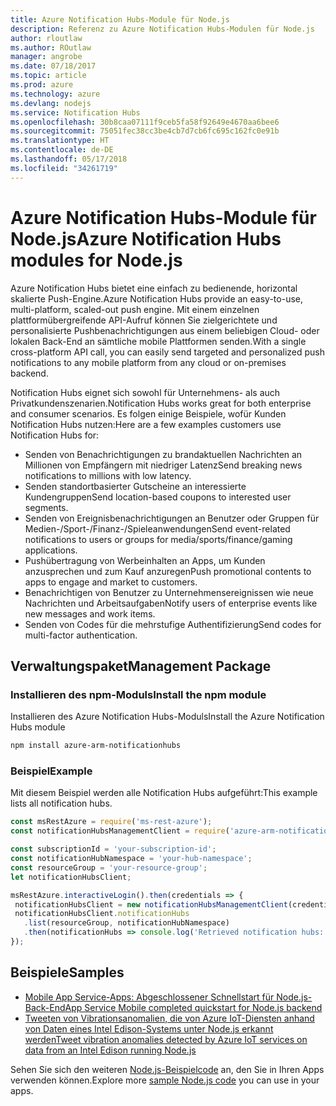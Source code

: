 ```yaml
---
title: Azure Notification Hubs-Module für Node.js
description: Referenz zu Azure Notification Hubs-Modulen für Node.js
author: rloutlaw
ms.author: ROutlaw
manager: angrobe
ms.date: 07/18/2017
ms.topic: article
ms.prod: azure
ms.technology: azure
ms.devlang: nodejs
ms.service: Notification Hubs
ms.openlocfilehash: 30b8caa07111f9ceb5fa58f92649e4670aa6bee6
ms.sourcegitcommit: 75051fec38cc3be4cb7d7cb6fc695c162fc0e91b
ms.translationtype: HT
ms.contentlocale: de-DE
ms.lasthandoff: 05/17/2018
ms.locfileid: "34261719"
---
```

# <a name="azure-notification-hubs-modules-for-nodejs"></a><span data-ttu-id="37b20-103">Azure Notification Hubs-Module für Node.js</span><span class="sxs-lookup"><span data-stu-id="37b20-103">Azure Notification Hubs modules for Node.js</span></span>

<span data-ttu-id="37b20-104">Azure Notification Hubs bietet eine einfach zu bedienende, horizontal skalierte Push-Engine.</span><span class="sxs-lookup"><span data-stu-id="37b20-104">Azure Notification Hubs provide an easy-to-use, multi-platform, scaled-out push engine.</span></span> <span data-ttu-id="37b20-105">Mit einem einzelnen plattformübergreifende API-Aufruf können Sie zielgerichtete und personalisierte Pushbenachrichtigungen aus einem beliebigen Cloud- oder lokalen Back-End an sämtliche mobile Plattformen senden.</span><span class="sxs-lookup"><span data-stu-id="37b20-105">With a single cross-platform API call, you can easily send targeted and personalized push notifications to any mobile platform from any cloud or on-premises backend.</span></span>

<span data-ttu-id="37b20-106">Notification Hubs eignet sich sowohl für Unternehmens- als auch Privatkundenszenarien.</span><span class="sxs-lookup"><span data-stu-id="37b20-106">Notification Hubs works great for both enterprise and consumer scenarios.</span></span> <span data-ttu-id="37b20-107">Es folgen einige Beispiele, wofür Kunden Notification Hubs nutzen:</span><span class="sxs-lookup"><span data-stu-id="37b20-107">Here are a few examples customers use Notification Hubs for:</span></span>
- <span data-ttu-id="37b20-108">Senden von Benachrichtigungen zu brandaktuellen Nachrichten an Millionen von Empfängern mit niedriger Latenz</span><span class="sxs-lookup"><span data-stu-id="37b20-108">Send breaking news notifications to millions with low latency.</span></span>
- <span data-ttu-id="37b20-109">Senden standortbasierter Gutscheine an interessierte Kundengruppen</span><span class="sxs-lookup"><span data-stu-id="37b20-109">Send location-based coupons to interested user segments.</span></span>
- <span data-ttu-id="37b20-110">Senden von Ereignisbenachrichtigungen an Benutzer oder Gruppen für Medien-/Sport-/Finanz-/Spieleanwendungen</span><span class="sxs-lookup"><span data-stu-id="37b20-110">Send event-related notifications to users or groups for media/sports/finance/gaming applications.</span></span>
- <span data-ttu-id="37b20-111">Pushübertragung von Werbeinhalten an Apps, um Kunden anzusprechen und zum Kauf anzuregen</span><span class="sxs-lookup"><span data-stu-id="37b20-111">Push promotional contents to apps to engage and market to customers.</span></span>
- <span data-ttu-id="37b20-112">Benachrichtigen von Benutzer zu Unternehmensereignissen wie neue Nachrichten und Arbeitsaufgaben</span><span class="sxs-lookup"><span data-stu-id="37b20-112">Notify users of enterprise events like new messages and work items.</span></span>
- <span data-ttu-id="37b20-113">Senden von Codes für die mehrstufige Authentifizierung</span><span class="sxs-lookup"><span data-stu-id="37b20-113">Send codes for multi-factor authentication.</span></span>

## <a name="management-package"></a><span data-ttu-id="37b20-114">Verwaltungspaket</span><span class="sxs-lookup"><span data-stu-id="37b20-114">Management Package</span></span>

### <a name="install-the-npm-module"></a><span data-ttu-id="37b20-115">Installieren des npm-Moduls</span><span class="sxs-lookup"><span data-stu-id="37b20-115">Install the npm module</span></span>

<span data-ttu-id="37b20-116">Installieren des Azure Notification Hubs-Moduls</span><span class="sxs-lookup"><span data-stu-id="37b20-116">Install the Azure Notification Hubs module</span></span> 

```bash
npm install azure-arm-notificationhubs
```

### <a name="example"></a><span data-ttu-id="37b20-117">Beispiel</span><span class="sxs-lookup"><span data-stu-id="37b20-117">Example</span></span>

<span data-ttu-id="37b20-118">Mit diesem Beispiel werden alle Notification Hubs aufgeführt:</span><span class="sxs-lookup"><span data-stu-id="37b20-118">This example lists all notification hubs.</span></span>

 ```javascript
const msRestAzure = require('ms-rest-azure');
const notificationHubsManagementClient = require('azure-arm-notificationhubs');

const subscriptionId = 'your-subscription-id';
const notificationHubNamespace = 'your-hub-namespace';
const resourceGroup = 'your-resource-group';
let notificationHubsClient;

msRestAzure.interactiveLogin().then(credentials => {
  notificationHubsClient = new notificationHubsManagementClient(credentials, subscriptionId);
  notificationHubsClient.notificationHubs
    .list(resourceGroup, notificationHubNamespace)
    .then(notificationHubs => console.log('Retrieved notification hubs: ', notificationHubs));
});
```

## <a name="samples"></a><span data-ttu-id="37b20-119">Beispiele</span><span class="sxs-lookup"><span data-stu-id="37b20-119">Samples</span></span>

* [<span data-ttu-id="37b20-120">Mobile App Service-Apps: Abgeschlossener Schnellstart für Node.js-Back-End</span><span class="sxs-lookup"><span data-stu-id="37b20-120">App Service Mobile completed quickstart for Node.js backend</span></span>](https://azure.microsoft.com/resources/samples/app-service-mobile-nodejs-backend-quickstart/)
* [<span data-ttu-id="37b20-121">Tweeten von Vibrationsanomalien, die von Azure IoT-Diensten anhand von Daten eines Intel Edison-Systems unter Node.js erkannt werden</span><span class="sxs-lookup"><span data-stu-id="37b20-121">Tweet vibration anomalies detected by Azure IoT services on data from an Intel Edison running Node.js</span></span>](https://azure.microsoft.com/resources/samples/iot-hub-nodejs-intel-edison-vibration-anomaly-detection/)

<span data-ttu-id="37b20-122">Sehen Sie sich den weiteren [Node.js-Beispielcode](https://azure.microsoft.com/resources/samples/?platform=nodejs) an, den Sie in Ihren Apps verwenden können.</span><span class="sxs-lookup"><span data-stu-id="37b20-122">Explore more [sample Node.js code](https://azure.microsoft.com/resources/samples/?platform=nodejs) you can use in your apps.</span></span>
